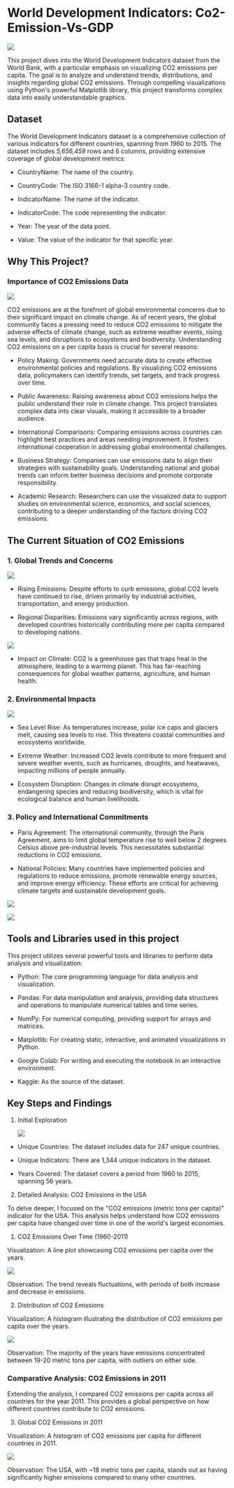 # World Development Indicators: Co2-Emission-Vs-GDP

![](https://github.com/sujikathir/Co2-Emission-Vs-GDP/blob/main/images/main%20image.png)

This project dives into the World Development Indicators dataset from the World Bank, with a particular emphasis on visualizing CO2 emissions per capita. The goal is to analyze and understand trends, distributions, and insights regarding global CO2 emissions. Through compelling visualizations using Python's powerful Matplotlib library, this project transforms complex data into easily understandable graphics.

## Dataset

The World Development Indicators dataset is a comprehensive collection of various indicators for different countries, spanning from 1960 to 2015. The dataset includes *5,656,458* rows and 6 columns, providing extensive coverage of global development metrics:

- CountryName: The name of the country.

- CountryCode: The ISO 3166-1 alpha-3 country code.

- IndicatorName: The name of the indicator.

- IndicatorCode: The code representing the indicator.

- Year: The year of the data point.

- Value: The value of the indicator for that specific year.

## Why This Project?
### Importance of CO2 Emissions Data

![](https://github.com/sujikathir/Co2-Emission-Vs-GDP/blob/main/images/1.1.%20Top%20Co2%20emitting%20countries.jpg)

CO2 emissions are at the forefront of global environmental concerns due to their significant impact on climate change. As of recent years, the global community faces a pressing need to reduce CO2 emissions to mitigate the adverse effects of climate change, such as extreme weather events, rising sea levels, and disruptions to ecosystems and biodiversity. Understanding CO2 emissions on a per capita basis is crucial for several reasons:

- Policy Making: Governments need accurate data to create effective environmental policies and regulations. By visualizing CO2 emissions data, policymakers can identify trends, set targets, and track progress over time.

- Public Awareness: Raising awareness about CO2 emissions helps the public understand their role in climate change. This project translates complex data into clear visuals, making it accessible to a broader audience.

- International Comparisons: Comparing emissions across countries can highlight best practices and areas needing improvement. It fosters international cooperation in addressing global environmental challenges.

- Business Strategy: Companies can use emissions data to align their strategies with sustainability goals. Understanding national and global trends can inform better business decisions and promote corporate responsibility.

- Academic Research: Researchers can use the visualized data to support studies on environmental science, economics, and social sciences, contributing to a deeper understanding of the factors driving CO2 emissions.

## The Current Situation of CO2 Emissions

### 1. Global Trends and Concerns

![](https://github.com/sujikathir/Co2-Emission-Vs-GDP/blob/main/images/1.2.%20Past%203%20global%20carbon%20budget.png)

- Rising Emissions: Despite efforts to curb emissions, global CO2 levels have continued to rise, driven primarily by industrial activities, transportation, and energy production.

- Regional Disparities: Emissions vary significantly across regions, with developed countries historically contributing more per capita compared to developing nations.

![](https://github.com/sujikathir/Co2-Emission-Vs-GDP/blob/main/images/1.3.%20Carbon%20cycle%20-%20Ocean.png)

- Impact on Climate: CO2 is a greenhouse gas that traps heat in the atmosphere, leading to a warming planet. This has far-reaching consequences for global weather patterns, agriculture, and human health.

### 2. Environmental Impacts

![](https://github.com/sujikathir/Co2-Emission-Vs-GDP/blob/main/images/1.5.%20Damage%20to%20ocean.jpg)

- Sea Level Rise: As temperatures increase, polar ice caps and glaciers melt, causing sea levels to rise. This threatens coastal communities and ecosystems worldwide.

- Extreme Weather: Increased CO2 levels contribute to more frequent and severe weather events, such as hurricanes, droughts, and heatwaves, impacting millions of people annually.

- Ecosystem Disruption: Changes in climate disrupt ecosystems, endangering species and reducing biodiversity, which is vital for ecological balance and human livelihoods.

### 3. Policy and International Commitments

- Paris Agreement: The international community, through the Paris Agreement, aims to limit global temperature rise to well below 2 degrees Celsius above pre-industrial levels. This necessitates substantial reductions in CO2 emissions.

- National Policies: Many countries have implemented policies and regulations to reduce emissions, promote renewable energy sources, and improve energy efficiency. These efforts are critical for achieving climate targets and sustainable development goals.
  
  
![](https://github.com/sujikathir/Co2-Emission-Vs-GDP/blob/main/images/1.4.%20projected%20target.png)



![](https://github.com/sujikathir/Co2-Emission-Vs-GDP/blob/main/images/1.6.%20Policies%20and%20pledges.png)


## Tools and Libraries used in this project

This project utilizes several powerful tools and libraries to perform data analysis and visualization:

- Python: The core programming language for data analysis and visualization.

- Pandas: For data manipulation and analysis, providing data structures and operations to manipulate numerical tables and time series.

- NumPy: For numerical computing, providing support for arrays and matrices.

- Matplotlib: For creating static, interactive, and animated visualizations in Python.

- Google Colab: For writing and executing the notebook in an interactive environment.

- Kaggle: As the source of the dataset.

## Key Steps and Findings

1. Initial Exploration

   ![](https://github.com/sujikathir/Co2-Emission-Vs-GDP/blob/main/images/1.%20graph.png)

- Unique Countries: The dataset includes data for 247 unique countries.

- Unique Indicators: There are 1,344 unique indicators in the dataset.

- Years Covered: The dataset covers a period from 1960 to 2015, spanning 56 years.

2. Detailed Analysis: CO2 Emissions in the USA

To delve deeper, I focused on the "CO2 emissions (metric tons per capita)" indicator for the USA. This analysis helps understand how CO2 emissions per capita have changed over time in one of the world's largest economies.

1. CO2 Emissions Over Time (1960-2011)

Visualization: A line plot showcasing CO2 emissions per capita over the years.

![](https://github.com/sujikathir/Co2-Emission-Vs-GDP/blob/main/images/2.%20graph%20Co2%20Emission%20in%20USA.png)

Observation: The trend reveals fluctuations, with periods of both increase and decrease in emissions.

2. Distribution of CO2 Emissions

Visualization: A histogram illustrating the distribution of CO2 emissions per capita over the years.

![](https://github.com/sujikathir/Co2-Emission-Vs-GDP/blob/main/images/3.%20histogram.png)

Observation: The majority of the years have emissions concentrated between 19-20 metric tons per capita, with outliers on either side.

### Comparative Analysis: CO2 Emissions in 2011

Extending the analysis, I compared CO2 emissions per capita across all countries for the year 2011. This provides a global perspective on how different countries contribute to CO2 emissions.

3. Global CO2 Emissions in 2011

Visualization: A histogram of CO2 emissions per capita for different countries in 2011.

![](https://github.com/sujikathir/Co2-Emission-Vs-GDP/blob/main/images/4.%20per%20capita.png)

Observation: The USA, with ~18 metric tons per capita, stands out as having significantly higher emissions compared to many other countries.
